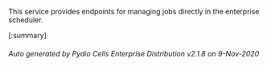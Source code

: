 






This service provides endpoints for managing jobs directly in the enterprise scheduler.

[:summary]

###### Auto generated by Pydio Cells Enterprise Distribution v2.1.8 on 9-Nov-2020
